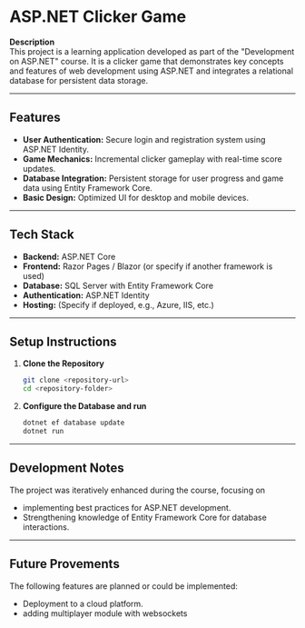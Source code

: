 # ASP.NET Clicker Game

**Description**  
This project is a learning application developed as part of the "Development on ASP.NET" course. It is a clicker game that demonstrates key concepts and features of web development using ASP.NET and integrates a relational database for persistent data storage.

---

## Features
- **User Authentication:** Secure login and registration system using ASP.NET Identity.
- **Game Mechanics:** Incremental clicker gameplay with real-time score updates.
- **Database Integration:** Persistent storage for user progress and game data using Entity Framework Core.
- **Basic Design:** Optimized UI for desktop and mobile devices.

---

## Tech Stack
- **Backend:** ASP.NET Core
- **Frontend:** Razor Pages / Blazor (or specify if another framework is used)
- **Database:** SQL Server with Entity Framework Core
- **Authentication:** ASP.NET Identity
- **Hosting:** (Specify if deployed, e.g., Azure, IIS, etc.)

---

## Setup Instructions
1. **Clone the Repository**
   ```bash
   git clone <repository-url>
   cd <repository-folder>

2. **Configure the Database and run**
   ```bash
   dotnet ef database update
   dotnet run
---

## Development Notes  
The project was iteratively enhanced during the course, focusing on
- implementing best practices for ASP.NET development.
- Strengthening knowledge of Entity Framework Core for database interactions.

---

## Future Provements
The following features are planned or could be implemented:
- Deployment to a cloud platform.
- adding multiplayer module with websockets

